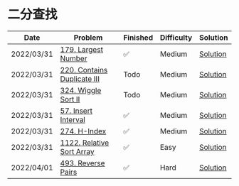 # 二分查找
| Date       | Problem                                                                              | Finished | Difficulty | Solution                                                   |
|------------|--------------------------------------------------------------------------------------|----------|------------|------------------------------------------------------------|
| 2022/03/31 | [179. Largest Number](https://leetcode.com/problems/largest-number/)                 | ✅        | Medium     | [Solution](./src/order/LargestNumber.java)                 |
| 2022/03/31 | [220. Contains Duplicate III](https://leetcode.com/problems/contains-duplicate-iii/) | Todo     | Medium     | [Solution](./src/order/ContainsNearbyAlmostDuplicate.java) |
| 2022/03/31 | [324. Wiggle Sort II](https://leetcode.com/problems/wiggle-sort-ii/)                 | Todo     | Medium     | [Solution](./src/order/WiggleSort.java)                    |
| 2022/03/31 | [57. Insert Interval](https://leetcode.com/problems/insert-interval/)                | ✅        | Medium     | [Solution](./src/order/Insert.java)                        |
| 2022/03/31 | [274. H-Index](https://leetcode.com/problems/h-index/)                               | ✅        | Medium     | [Solution](./src/order/HIndex.java)                        |
| 2022/03/31 | [1122. Relative Sort Array](https://leetcode.com/problems/relative-sort-array/)      | ✅        | Easy       | [Solution](./src/order/RelativeSortArray.java)             |
| 2022/04/01 | [493. Reverse Pairs](https://leetcode.com/problems/reverse-pairs/)                   | ✅        | Hard       | [Solution](./src/order/ReversePairs.java)                  |
